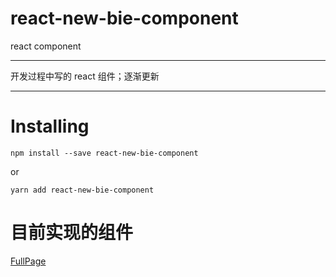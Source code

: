 # react-new-bie-component
react component

***
开发过程中写的 react 组件；逐渐更新
***

# Installing
```
npm install --save react-new-bie-component
```
or
```
yarn add react-new-bie-component
```

# 目前实现的组件
[FullPage](https://github.com/qazse1234567/react-new-bie-component/tree/master/examples/fullPage)